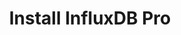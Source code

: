 ---
title: Install InfluxDB Pro
description: Download, install, and set up InfluxDB Pro.
menu:
  influxdb_pro:
    name: Install InfluxDB
weight: 2
influxdb/pro/tags: [install]
alt_links:
  v1: /influxdb/v1/introduction/install/
---